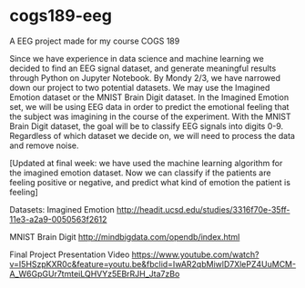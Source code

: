 # cogs189-eeg


A EEG project made for my course COGS 189

Since we have experience in data science and machine learning we decided to find an EEG signal dataset, and generate meaningful results through Python on Jupyter Notebook.
By Mondy 2/3, we have narrowed down our project to two potential datasets. We may use the Imagined Emotion dataset or the MNIST Brain Digit dataset.  In the Imagined Emotion set, we will be using EEG data in order to predict the emotional feeling that the subject was imagining in the course of the experiment.  With the MNIST Brain Digit dataset, the goal will be to classify EEG signals into digits 0-9.  Regardless of which dataset we decide on, we will need to process the data and remove noise.

[Updated at final week: we have used the machine learning algorithm for the imagined emotion dataset. Now we can classify if the patients are feeling positive or negative, and predict what kind of emotion the patient is feeling]

Datasets:
Imagined Emotion
http://headit.ucsd.edu/studies/3316f70e-35ff-11e3-a2a9-0050563f2612

MNIST Brain Digit
http://mindbigdata.com/opendb/index.html

Final Project Presentation Video
https://www.youtube.com/watch?v=I5HSzpKXR0c&feature=youtu.be&fbclid=IwAR2qbMiwlD7XlePZ4UuMCM-A_W6GpGUr7tmteiLQHVYz5EBrRJH_Jta7zBo



